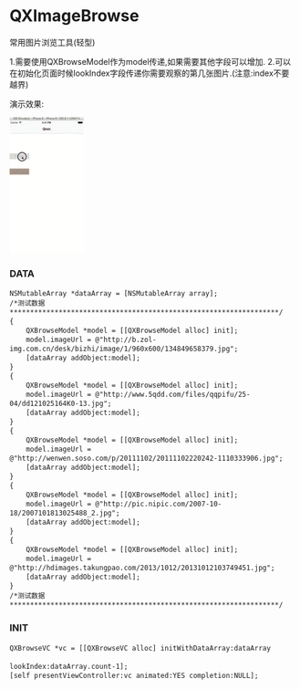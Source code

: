 QXImageBrowse
=============

常用图片浏览工具(轻型)

1.需要使用QXBrowseModel作为model传递,如果需要其他字段可以增加.
2.可以在初始化页面时候lookIndex字段传递你需要观察的第几张图片.(注意:index不要越界)


演示效果:

![image](https://raw.githubusercontent.com/qixin1106/QXImageBrowse/master/QXImageBrowseModule.gif)




### DATA

    NSMutableArray *dataArray = [NSMutableArray array];
    /*测试数据******************************************************************/
    {
        QXBrowseModel *model = [[QXBrowseModel alloc] init];
        model.imageUrl = @"http://b.zol-img.com.cn/desk/bizhi/image/1/960x600/134849658379.jpg";
        [dataArray addObject:model];
    }
    {
        QXBrowseModel *model = [[QXBrowseModel alloc] init];
        model.imageUrl = @"http://www.5qdd.com/files/qqpifu/25-04/dd121025164K0-13.jpg";
        [dataArray addObject:model];
    }
    {
        QXBrowseModel *model = [[QXBrowseModel alloc] init];
        model.imageUrl = @"http://wenwen.soso.com/p/20111102/20111102220242-1110333906.jpg";
        [dataArray addObject:model];
    }
    {
        QXBrowseModel *model = [[QXBrowseModel alloc] init];
        model.imageUrl = @"http://pic.nipic.com/2007-10-18/2007101813025488_2.jpg";
        [dataArray addObject:model];
    }
    {
        QXBrowseModel *model = [[QXBrowseModel alloc] init];
        model.imageUrl = @"http://hdimages.takungpao.com/2013/1012/20131012103749451.jpg";
        [dataArray addObject:model];
    }
    /*测试数据******************************************************************/



### INIT

    QXBrowseVC *vc = [[QXBrowseVC alloc] initWithDataArray:dataArray
                                                 lookIndex:dataArray.count-1];
    [self presentViewController:vc animated:YES completion:NULL];


